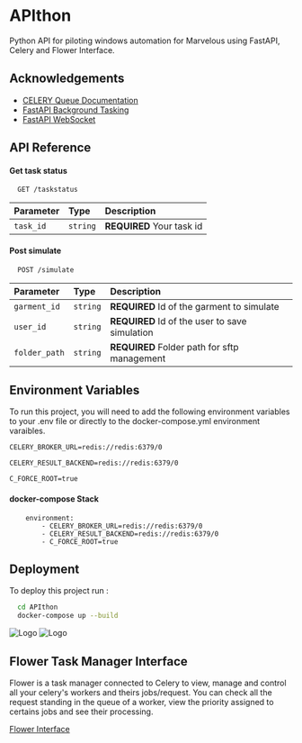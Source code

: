 # APIthon
Python API for piloting windows automation for Marvelous using FastAPI, Celery and Flower Interface.


## Acknowledgements

 - [CELERY Queue Documentation](https://docs.celeryq.dev/en/v5.2.7/userguide/application.html)
 - [FastAPI Background Tasking](https://fastapi.tiangolo.com/tutorial/background-tasks/)
 - [FastAPI WebSocket](https://fastapi.tiangolo.com/advanced/websockets/)
## API Reference

#### Get task status

```http
  GET /taskstatus
```

| Parameter | Type     | Description                |
| :-------- | :------- | :------------------------- |
| `task_id` | `string` | **REQUIRED**  Your task id |

#### Post simulate

```http
  POST /simulate
```

| Parameter     | Type     | Description                                    |
| :--------     | :------- | :--------------------------------              |
| `garment_id`  | `string` | **REQUIRED** Id of the garment to simulate     |
| `user_id`     | `string` | **REQUIRED** Id of the user to save simulation |
| `folder_path` | `string` | **REQUIRED** Folder path for sftp management   |




## Environment Variables

To run this project, you will need to add the following environment variables to your .env file or directly to the docker-compose.yml environment varaibles.

`CELERY_BROKER_URL=redis://redis:6379/0`

`CELERY_RESULT_BACKEND=redis://redis:6379/0`

`C_FORCE_ROOT=true`
#### docker-compose Stack

```Docker-Compose
    environment:
        - CELERY_BROKER_URL=redis://redis:6379/0
        - CELERY_RESULT_BACKEND=redis://redis:6379/0
        - C_FORCE_ROOT=true
```

## Deployment

To deploy this project run :

```bash
  cd APIthon
  docker-compose up --build
```


![Logo](https://d3uyj2gj5wa63n.cloudfront.net/wp-content/uploads/2021/02/fastapi-logo.png)
![Logo](https://images.g2crowd.com/uploads/product/image/social_landscape/social_landscape_8a31c306355eb532650043bf039d70a7/python-celery.png)


## Flower Task Manager Interface

Flower is a task manager connected to Celery to view, manage and control all your celery's workers and theirs jobs/request.
You can check all the request standing in the queue of a worker, view the priority assigned to certains jobs and see their processing.

[Flower Interface](http://localhost:5556/)
